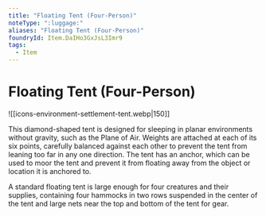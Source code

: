 ```yaml
---
title: "Floating Tent (Four-Person)"
noteType: ":luggage:"
aliases: "Floating Tent (Four-Person)"
foundryId: Item.DaIHo3GxJsL3Imr9
tags:
  - Item
---
```


# Floating Tent (Four-Person)
![[icons-environment-settlement-tent.webp|150]]

This diamond-shaped tent is designed for sleeping in planar environments without gravity, such as the Plane of Air. Weights are attached at each of its six points, carefully balanced against each other to prevent the tent from leaning too far in any one direction. The tent has an anchor, which can be used to moor the tent and prevent it from floating away from the object or location it is anchored to.

A standard floating tent is large enough for four creatures and their supplies, containing four hammocks in two rows suspended in the center of the tent and large nets near the top and bottom of the tent for gear.
